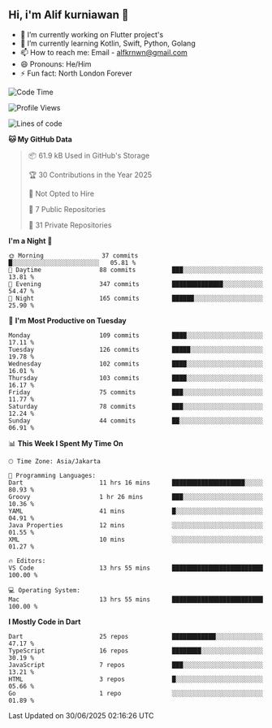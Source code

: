 ## Hi, i'm Alif kurniawan 👋

- 🔭 I’m currently working on Flutter project's
- 🌱 I’m currently learning Kotlin, Swift, Python, Golang
- 📫 How to reach me: Email - alfkrnwn@gmail.com
- 😄 Pronouns: He/Him
- ⚡ Fun fact: North London Forever

<!--START_SECTION:waka-->
![Code Time](http://img.shields.io/badge/Code%20Time-102%20hrs%2042%20mins-blue)

![Profile Views](http://img.shields.io/badge/Profile%20Views-12-blue)

![Lines of code](https://img.shields.io/badge/From%20Hello%20World%20I%27ve%20Written-683.2%20thousand%20lines%20of%20code-blue)

**🐱 My GitHub Data** 

> 📦 61.9 kB Used in GitHub's Storage 
 > 
> 🏆 30 Contributions in the Year 2025
 > 
> 🚫 Not Opted to Hire
 > 
> 📜 7 Public Repositories 
 > 
> 🔑 31 Private Repositories 
 > 
**I'm a Night 🦉** 

```text
🌞 Morning                37 commits          █░░░░░░░░░░░░░░░░░░░░░░░░   05.81 % 
🌆 Daytime                88 commits          ███░░░░░░░░░░░░░░░░░░░░░░   13.81 % 
🌃 Evening                347 commits         ██████████████░░░░░░░░░░░   54.47 % 
🌙 Night                  165 commits         ██████░░░░░░░░░░░░░░░░░░░   25.90 % 
```
📅 **I'm Most Productive on Tuesday** 

```text
Monday                   109 commits         ████░░░░░░░░░░░░░░░░░░░░░   17.11 % 
Tuesday                  126 commits         █████░░░░░░░░░░░░░░░░░░░░   19.78 % 
Wednesday                102 commits         ████░░░░░░░░░░░░░░░░░░░░░   16.01 % 
Thursday                 103 commits         ████░░░░░░░░░░░░░░░░░░░░░   16.17 % 
Friday                   75 commits          ███░░░░░░░░░░░░░░░░░░░░░░   11.77 % 
Saturday                 78 commits          ███░░░░░░░░░░░░░░░░░░░░░░   12.24 % 
Sunday                   44 commits          ██░░░░░░░░░░░░░░░░░░░░░░░   06.91 % 
```


📊 **This Week I Spent My Time On** 

```text
🕑︎ Time Zone: Asia/Jakarta

💬 Programming Languages: 
Dart                     11 hrs 16 mins      ████████████████████░░░░░   80.93 % 
Groovy                   1 hr 26 mins        ███░░░░░░░░░░░░░░░░░░░░░░   10.36 % 
YAML                     41 mins             █░░░░░░░░░░░░░░░░░░░░░░░░   04.91 % 
Java Properties          12 mins             ░░░░░░░░░░░░░░░░░░░░░░░░░   01.55 % 
XML                      10 mins             ░░░░░░░░░░░░░░░░░░░░░░░░░   01.27 % 

🔥 Editors: 
VS Code                  13 hrs 55 mins      █████████████████████████   100.00 % 

💻 Operating System: 
Mac                      13 hrs 55 mins      █████████████████████████   100.00 % 
```

**I Mostly Code in Dart** 

```text
Dart                     25 repos            ████████████░░░░░░░░░░░░░   47.17 % 
TypeScript               16 repos            ████████░░░░░░░░░░░░░░░░░   30.19 % 
JavaScript               7 repos             ███░░░░░░░░░░░░░░░░░░░░░░   13.21 % 
HTML                     3 repos             █░░░░░░░░░░░░░░░░░░░░░░░░   05.66 % 
Go                       1 repo              ░░░░░░░░░░░░░░░░░░░░░░░░░   01.89 % 
```




 Last Updated on 30/06/2025 02:16:26 UTC
<!--END_SECTION:waka-->
